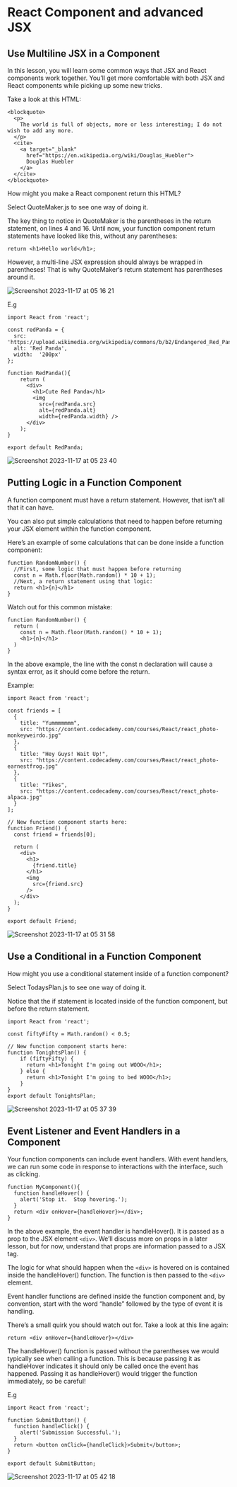 # React Component and advanced JSX

## Use Multiline JSX in a Component

In this lesson, you will learn some common ways that JSX and React components work together. You’ll get more comfortable with both JSX and React components while picking up some new tricks.

Take a look at this HTML:

```
<blockquote>
  <p>
    The world is full of objects, more or less interesting; I do not wish to add any more.
  </p>
  <cite>
    <a target="_blank"
      href="https://en.wikipedia.org/wiki/Douglas_Huebler">
      Douglas Huebler
    </a>
  </cite>
</blockquote>
```

How might you make a React component return this HTML?

Select QuoteMaker.js to see one way of doing it.

The key thing to notice in QuoteMaker is the parentheses in the return statement, on lines 4 and 16. Until now, your function component return statements have looked like this, without any parentheses:

```
return <h1>Hello world</h1>;
```

However, a multi-line JSX expression should always be wrapped in parentheses! That is why QuoteMaker‘s return statement has parentheses around it.

![Screenshot 2023-11-17 at 05 16 21](https://github.com/AdeolaAdesina/React_4/assets/29931071/0e12a367-e976-4fd5-bbb6-b3e8ec961f66)


E.g


```
import React from 'react';

const redPanda = {
  src: 'https://upload.wikimedia.org/wikipedia/commons/b/b2/Endangered_Red_Panda.jpg',
  alt: 'Red Panda',
  width:  '200px'
};

function RedPanda(){
    return (
      <div>
        <h1>Cute Red Panda</h1>
        <img 
          src={redPanda.src}
          alt={redPanda.alt}
          width={redPanda.width} />
      </div>
    );
}

export default RedPanda;
```


![Screenshot 2023-11-17 at 05 23 40](https://github.com/AdeolaAdesina/React_4/assets/29931071/5332c186-cf7b-4511-957a-6b67e65a2932)




## Putting Logic in a Function Component

A function component must have a return statement. However, that isn’t all that it can have.

You can also put simple calculations that need to happen before returning your JSX element within the function component.

Here’s an example of some calculations that can be done inside a function component:

```
function RandomNumber() {
  //First, some logic that must happen before returning
  const n = Math.floor(Math.random() * 10 + 1);
  //Next, a return statement using that logic: 
  return <h1>{n}</h1>
}
```

Watch out for this common mistake:

```
function RandomNumber() {
  return (
    const n = Math.floor(Math.random() * 10 + 1);
    <h1>{n}</h1>
  )
}
```


In the above example, the line with the const n declaration will cause a syntax error, as it should come before the return.

Example:


```
import React from 'react';

const friends = [
  {
    title: "Yummmmmmm",
    src: "https://content.codecademy.com/courses/React/react_photo-monkeyweirdo.jpg"
  },
  {
    title: "Hey Guys! Wait Up!",
    src: "https://content.codecademy.com/courses/React/react_photo-earnestfrog.jpg"
  },
  {
    title: "Yikes",
    src: "https://content.codecademy.com/courses/React/react_photo-alpaca.jpg"
  }
];

// New function component starts here:
function Friend() {
  const friend = friends[0];

  return (
    <div> 
      <h1>
        {friend.title}
      </h1>
      <img 
        src={friend.src}
      />
    </div>
  );
}

export default Friend;
```


![Screenshot 2023-11-17 at 05 31 58](https://github.com/AdeolaAdesina/React_4/assets/29931071/72c48ae1-3217-42db-b9d0-64ad90870892)



## Use a Conditional in a Function Component

How might you use a conditional statement inside of a function component?

Select TodaysPlan.js to see one way of doing it.

Notice that the if statement is located inside of the function component, but before the return statement.



```
import React from 'react';

const fiftyFifty = Math.random() < 0.5;

// New function component starts here:
function TonightsPlan() {
    if (fiftyFifty) {
      return <h1>Tonight I'm going out WOOO</h1>;
    } else {
      return <h1>Tonight I'm going to bed WOOO</h1>;
    }
}
export default TonightsPlan;
```

![Screenshot 2023-11-17 at 05 37 39](https://github.com/AdeolaAdesina/React_4/assets/29931071/8abff064-add7-496c-81f5-649862292c03)


## Event Listener and Event Handlers in a Component

Your function components can include event handlers. With event handlers, we can run some code in response to interactions with the interface, such as clicking.

```
function MyComponent(){
  function handleHover() {
    alert('Stop it.  Stop hovering.');
  }
  return <div onHover={handleHover}></div>;
}
```

In the above example, the event handler is handleHover(). It is passed as a prop to the JSX element ```<div>```. We’ll discuss more on props in a later lesson, but for now, understand that props are information passed to a JSX tag.


The logic for what should happen when the ```<div>``` is hovered on is contained inside the handleHover() function. The function is then passed to the ```<div>``` element.

Event handler functions are defined inside the function component and, by convention, start with the word “handle” followed by the type of event it is handling.

There’s a small quirk you should watch out for. Take a look at this line again:

```
return <div onHover={handleHover}></div>
```

The handleHover() function is passed without the parentheses we would typically see when calling a function. This is because passing it as handleHover indicates it should only be called once the event has happened. Passing it as handleHover() would trigger the function immediately, so be careful!


E.g

```
import React from 'react';

function SubmitButton() {
  function handleClick() {
    alert('Submission Successful.');
  }
  return <button onClick={handleClick}>Submit</button>;
}

export default SubmitButton;
```


![Screenshot 2023-11-17 at 05 42 18](https://github.com/AdeolaAdesina/React_4/assets/29931071/3838c955-2adf-4f2b-b437-6f3ba0a17cc2)




